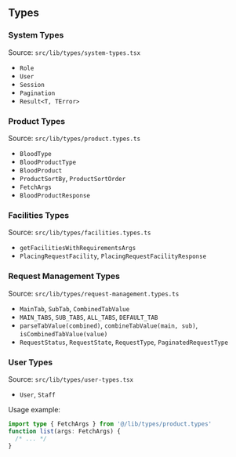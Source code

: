 ## Types

### System Types

Source: `src/lib/types/system-types.tsx`

- `Role`
- `User`
- `Session`
- `Pagination`
- `Result<T, TError>`

### Product Types

Source: `src/lib/types/product.types.ts`

- `BloodType`
- `BloodProductType`
- `BloodProduct`
- `ProductSortBy`, `ProductSortOrder`
- `FetchArgs`
- `BloodProductResponse`

### Facilities Types

Source: `src/lib/types/facilities.types.ts`

- `getFacilitiesWithRequirementsArgs`
- `PlacingRequestFacility`, `PlacingRequestFacilityResponse`

### Request Management Types

Source: `src/lib/types/request-management.types.ts`

- `MainTab`, `SubTab`, `CombinedTabValue`
- `MAIN_TABS`, `SUB_TABS`, `ALL_TABS`, `DEFAULT_TAB`
- `parseTabValue(combined)`, `combineTabValue(main, sub)`, `isCombinedTabValue(value)`
- `RequestStatus`, `RequestState`, `RequestType`, `PaginatedRequestType`

### User Types

Source: `src/lib/types/user-types.tsx`

- `User`, `Staff`

Usage example:

```ts
import type { FetchArgs } from '@/lib/types/product.types'
function list(args: FetchArgs) {
  /* ... */
}
```
